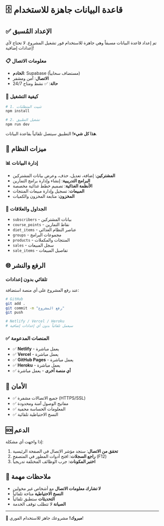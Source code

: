 # 🗄️ قاعدة البيانات جاهزة للاستخدام

## ✅ الإعداد المُسبق

تم إعداد قاعدة البيانات مسبقاً وهي جاهزة للاستخدام فور تشغيل المشروع. لا تحتاج لأي إعدادات إضافية!

### 📋 معلومات الاتصال

- **الخادم**: Supabase (مستضاف سحابياً)
- **الاتصال**: آمن ومشفر
- **حالة**: ✅ نشط ومتاح 24/7

### 🚀 كيفية التشغيل

```bash
# 1. تثبيت المتطلبات
npm install

# 2. تشغيل التطبيق
npm run dev
```

**هذا كل شيء!** التطبيق سيتصل تلقائياً بقاعدة البيانات.

## 🔧 ميزات النظام

### 📊 إدارة البيانات

- **المشتركين**: إضافة، تعديل، حذف، وعرض بيانات المشتركين
- **البرامج التدريبية**: إنشاء وإدارة برامج التمارين
- **الأنظمة الغذائية**: تصميم خطط غذائية مخصصة
- **المبيعات**: تسجيل وإدارة مبيعات المنتجات
- **المخزون**: متابعة المخزون والكميات

### 🔄 الجداول والعلاقات

- `subscribers` - بيانات المشتركين
- `course_points` - نقاط التمارين
- `diet_items` - عناصر النظام الغذائي
- `groups` - مجموعات البرامج
- `products` - المنتجات والمكملات
- `sales` - سجل المبيعات
- `sale_items` - تفاصيل المبيعات

## 🌐 الرفع والنشر

### تلقائي بدون إعدادات

عند رفع المشروع على أي منصة استضافة:

```bash
# GitHub
git add .
git commit -m "رفع المشروع"
git push

# Netlify / Vercel / Heroku
# سيعمل تلقائياً بدون أي إعدادات إضافية
```

### ✅ المنصات المدعومة

- ✅ **Netlify** - يعمل مباشرة
- ✅ **Vercel** - يعمل مباشرة
- ✅ **GitHub Pages** - يعمل مباشرة
- ✅ **Heroku** - يعمل مباشرة
- ✅ **أي منصة أخرى** - يعمل مباشرة

## 🔐 الأمان

- ✅ جميع الاتصالات مشفرة (HTTPS/SSL)
- ✅ مفاتيح الوصول آمنة ومحدودة
- ✅ المعلومات الحساسة محمية
- ✅ النسخ الاحتياطية تلقائية

## 🆘 الدعم

إذا واجهت أي مشكلة:

1. **تحقق من الاتصال**: ستجد مؤشر الاتصال في الصفحة الرئيسية
2. **راجع السجلات**: افتح أدوات المطور في المتصفح (F12)
3. **اختبر المكونات**: جرب الوظائف المختلفة تدريجياً

## 📝 ملاحظات مهمة

- **لا تشارك معلومات الاتصال** مع أشخاص غير مخولين
- **النسخ الاحتياطية** متاحة تلقائياً
- **التحديثات** ستطبق تلقائياً
- **الصيانة** لا تتطلب توقف الخدمة

---

🎉 **مبروك!** مشروعك جاهز للاستخدام الفوري!
